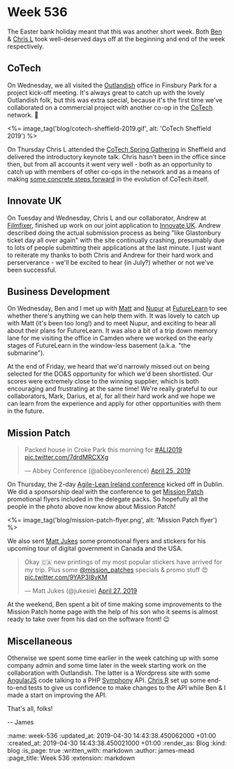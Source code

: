 Week 536
========

The Easter bank holiday meant that this was another short week. Both [Ben][] & [Chris L][] took well-deserved days off at the beginning and end of the week respectively.

## CoTech

On Wednesday, we all visited the [Outlandish][] office in Finsbury Park for a project kick-off meeting. It's always great to catch up with the lovely Outlandish folk, but this was extra special, because it's the first time we've collaborated on a commercial project with another co-op in the [CoTech][] network. 🎉

<%= image_tag('blog/cotech-sheffield-2019.gif', alt: 'CoTech Sheffield 2019') %>

On Thursday Chris L attended the [CoTech Spring Gathering][cotech-spring-gathering-2019] in Sheffield and delivered the introductory keynote talk. Chris hasn't been in the office since then, but from all accounts it went very well - both as an opportunity to catch up with members of other co-ops in the network and as a means of making [some concrete steps forward][cotech-governance] in the evolution of CoTech itself.

## Innovate UK

On Tuesday and Wednesday, Chris L and our collaborator, Andrew at [Filmfixer][], finished up work on our joint application to [Innovate UK][]. Andrew described doing the actual submission process as being "like Glastonbury ticket day all over again" with the site continually crashing, presumably due to lots of people submitting their applications at the last minute. I just want to reiterate my thanks to both Chris and Andrew for their hard work and perserverance - we'll be excited to hear (in July?) whether or not we've been successful.

## Business Development

On Wednesday, Ben and I met up with [Matt][] and [Nupur][] at [FutureLearn][] to see whether there's anything we can help them with. It was lovely to catch up with Matt (it's been too long!) and to meet Nupur, and exciting to hear all about their plans for FutureLearn. It was also a bit of a trip down memory lane for me visiting the office in Camden where we worked on the early stages of FutureLearn in the window-less basement (a.k.a. "the submarine").

At the end of Friday, we heard that we'd narrowly missed out on being selected for the DO&S opportunity for which we'd been shortlisted. Our scores were extremely close to the winning supplier, which is both encouraging and frustrating at the same time! We're really grateful to our collaborators, Mark, Darius, et al, for all their hard work and we hope we can learn from the experience and apply for other opportunities with them in the future.

## Mission Patch

<blockquote class="twitter-tweet" data-lang="en"><p lang="en" dir="ltr">Packed house in Croke Park this morning for <a href="https://twitter.com/hashtag/ALI2019?src=hash&amp;ref_src=twsrc%5Etfw">#ALI2019</a> <a href="https://t.co/7drdMRCXXg">pic.twitter.com/7drdMRCXXg</a></p>&mdash; Abbey Conference (@abbeyconference) <a href="https://twitter.com/abbeyconference/status/1121332701045379072?ref_src=twsrc%5Etfw">April 25, 2019</a></blockquote>
<script async src="https://platform.twitter.com/widgets.js" charset="utf-8"></script>

On Thursday, the 2-day [Agile-Lean Ireland conference][] kicked off in Dublin. We did a sponsorship deal with the conference to get [Mission Patch][] promotional flyers included in the delegate packs. So hopefully all the people in the photo above now know about Mission Patch!

<%= image_tag('blog/mission-patch-flyer.png', alt: 'Mission Patch flyer') %>

We also sent [Matt Jukes][] some promotional flyers and stickers for his upcoming tour of digital government in Canada and the USA.

<blockquote class="twitter-tweet" data-lang="en"><p lang="en" dir="ltr">Okay 🇨🇦 new printings of my most popular stickers have arrived for my trip. Plus some <a href="https://twitter.com/mission_patches?ref_src=twsrc%5Etfw">@mission_patches</a> specials &amp; promo stuff 😍 <a href="https://t.co/9YAP3I8yKM">pic.twitter.com/9YAP3I8yKM</a></p>&mdash; Matt Jukes (@jukesie) <a href="https://twitter.com/jukesie/status/1122197028640120832?ref_src=twsrc%5Etfw">April 27, 2019</a></blockquote>
<script async src="https://platform.twitter.com/widgets.js" charset="utf-8"></script>

At the weekend, Ben spent a bit of time making some improvements to the Mission Patch home page with the help of his son who it seems is almost ready to take over from his dad on the software front! 😉

## Miscellaneous

Otherwise we spent some time earlier in the week catching up with some company admin and some time later in the week starting work on the collaboration with Outlandish. The latter is a Wordpress site with some [AngularJS][] code talking to a PHP [Symphony][] API. [Chris R][] set up some end-to-end tests to give us confidence to make changes to the API while Ben & I made a start on improving the API.

That's all, folks!

-- James

[Ben]: /ben-griffiths
[Chris L]: /chris-lowis
[cotech-spring-gathering-2019]: https://wiki.coops.tech/wiki/Sheffield_2019
[CoTech]: https://coops.tech/
[outlandish]: https://outlandish.com/
[cotech-governance]: https://wiki.coops.tech/wiki/Sheffield_2019/_Cotech_governance
[Matt]: http://mattwalton.co.uk/
[Nupur]: https://twitter.com/nupur_m
[FutureLearn]: https://www.futurelearn.com/
[Filmfixer]: https://filmfixer.co.uk/
[Innovate UK]: https://www.gov.uk/government/organisations/innovate-uk
[Mission Patch]: https://mission-patch.com/
[Agile-Lean Ireland conference]: https://www.agileleanireland.org/
[AngularJS]: https://angularjs.org/
[Symphony]: https://symfony.com/
[Chris R]: /chris-roos
[Matt Jukes]: https://digitalbydefault.com/about/

:name: week-536
:updated_at: 2019-04-30 14:43:38.450062000 +01:00
:created_at: 2019-04-30 14:43:38.450021000 +01:00
:render_as: Blog
:kind: blog
:is_page: true
:written_with: markdown
:author: james-mead
:page_title: Week 536
:extension: markdown
